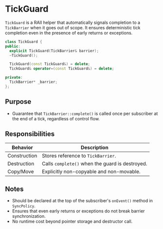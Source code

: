 # TickGuard

`TickGuard` is a RAII helper that automatically signals completion to a `TickBarrier` when it goes out of scope. It ensures deterministic tick completion even in the presence of early returns or exceptions.

```cpp
class TickGuard {
public:
  explicit TickGuard(TickBarrier& barrier);
  ~TickGuard();

  TickGuard(const TickGuard&) = delete;
  TickGuard& operator=(const TickGuard&) = delete;

private:
  TickBarrier* _barrier;
};
```

## Purpose

* Guarantee that `TickBarrier::complete()` is called once per subscriber at the end of a tick, regardless of control flow.

## Responsibilities

| Behavior     | Description                                     |
| ------------ | ----------------------------------------------- |
| Construction | Stores reference to `TickBarrier`.              |
| Destruction  | Calls `complete()` when the guard is destroyed. |
| Copy/Move    | Explicitly non-copyable and non-movable.        |

## Notes

* Should be declared at the top of the subscriber's `onEvent()` method in `SyncPolicy`.
* Ensures that even early returns or exceptions do not break barrier synchronization.
* No runtime cost beyond pointer storage and destructor call.
